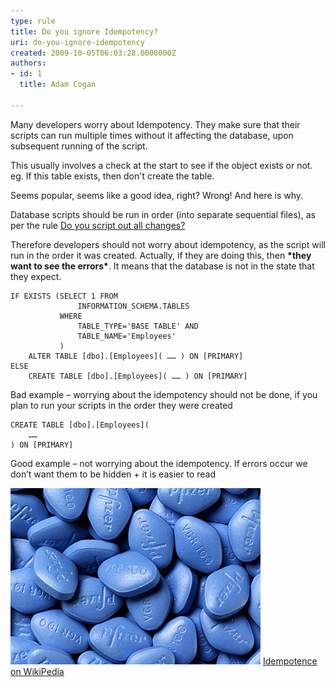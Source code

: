 ```yaml
---
type: rule
title: Do you ignore Idempotency?
uri: do-you-ignore-idempotency
created: 2009-10-05T06:03:28.0000000Z
authors:
- id: 1
  title: Adam Cogan

---
```


Many developers worry about Idempotency. They make sure that their scripts can run multiple times without it affecting the database, upon subsequent running of the script.

This usually involves a check at the start to see if the object exists or not. 
 eg. If this table exists, then don't create the table.

 Seems popular, seems like a good idea, right?  Wrong! And here is why.

Database scripts should be run in order (into separate sequential files), as per the rule [Do you script out all changes?](http://www.ssw.com.au/ssw/standards/rules/rulestobettersqlserverdatabases.aspx#ScriptOutChanges)

 Therefore developers should not worry about idempotency, as the script will run in the order it was created. Actually, if they are doing this, then **\*they want to see the errors\***. It means that the database is not in the state that they expect.


```
IF EXISTS (SELECT 1 FROM 
               INFORMATION_SCHEMA.TABLES 
           WHERE 
               TABLE_TYPE='BASE TABLE' AND 
               TABLE_NAME='Employees'
           ) 
    ALTER TABLE [dbo].[Employees]( …… ) ON [PRIMARY] 
ELSE 
    CREATE TABLE [dbo].[Employees]( …… ) ON [PRIMARY]
```

Bad example – worrying about the idempotency should not be done, if you plan to run your scripts in the order they were created 

```
CREATE TABLE [dbo].[Employees](
    ……
) ON [PRIMARY]
```

Good example – not worrying about the idempotency. If errors occur we don’t want them to be hidden + it is easier to read

![ Viagra isn't the cure to your Idempotency problems  See the concept of ](ViagraPill.jpg) 
[Idempotence on WikiPedia](http://en.wikipedia.org/wiki/Idempotence)
